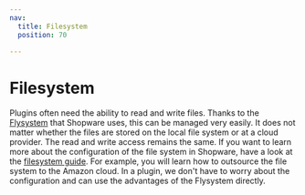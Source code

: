 ```yaml
---
nav:
  title: Filesystem
  position: 70

---
```


# Filesystem

Plugins often need the ability to read and write files. Thanks to the [Flysystem](https://flysystem.thephpleague.com/docs/) that Shopware uses, this can be managed very easily. It does not matter whether the files are stored on the local file system or at a cloud provider. The read and write access remains the same. If you want to learn more about the configuration of the file system in Shopware, have a look at the [filesystem guide](../../../../hosting/infrastructure/filesystem). For example, you will learn how to outsource the file system to the Amazon cloud. In a plugin, we don't have to worry about the configuration and can use the advantages of the Flysystem directly.
